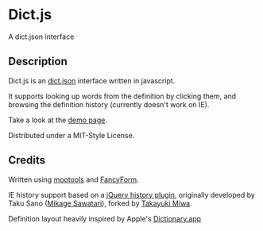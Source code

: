 # Dict.js #
A dict.json interface

## Description ##
Dict.js is an [dict.json](http://github.com/ptrm/dict.json) interface written in javascript.

It supports looking up words from the definition by clicking them, and browsing the definition history (currently doesn't work on IE).

Take a look at the [demo page](http://dict.ptrm.eu/).

Distributed under a MIT-Style License.

## Credits ##
Written using [mootools](http://mootools.net/) and [FancyForm](http://lipidity.com/fancy-form/).

IE history support based on a [jQuery history plugin](http://github.com/tkyk/jquery-history-plugin), originally developed by Taku Sano ([Mikage Sawatari](http://www.mikage.to)), forked by [Takayuki Miwa](http://github.com/tkyk).

Definition layout heavily inspired by Apple's [Dictionary.app](http://en.wikipedia.org/wiki/Dictionary_%28software%29)